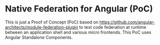 # Native Federation for Angular (PoC)

This is just a Proof of Concept (PoC) based on https://github.com/angular-architects/module-federation-plugin to test code federation at runtime between an application shell and various micro frontends. This PoC uses Angular Standalone Components.